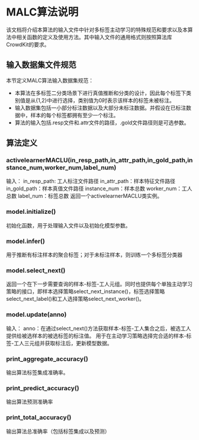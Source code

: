 # MALC算法说明
该文档将介绍本算法的输入文件中针对多标签主动学习的特殊规范和要求以及本算法中相关函数的定义及使用方法。其中输入文件的通用格式则按照算法库CrowdKit的要求。

## 输入数据集文件规范
本节定义MALC算法输入数据集规范：

- 本算法在多标签二分类场景下进行真值推断和分类的设计，因此每个标签下类别值是从{1,2}中进行选择，类别值为0时表示该样本的标签未被标注。
- 输入数据集包括一小部分标注数据以及大部分未标注数据。并假设在已标注数据中，样本的每个标签都拥有至少一个标注。
- 算法的输入包括.resp文件和.attr文件的路径，.gold文件路径则是可选参数。

## 算法定义
### activelearnerMACLU(in_resp_path,in_attr_path,in_gold_path,instance_num,worker_num,label_num)
输入：
in_resp_path: 工人标注文件路径
in_attr_path：样本特征文件路径
in_gold_path：样本真值文件路径
instance_num：样本总数
worker_num：工人总数
label_num：标签总数
返回一个activelearnerMACLU类实例。

### model.initialize()
初始化函数，用于处理输入文件以及初始化模型参数。

### model.infer()
用于推断有标注样本的聚合标签；对于未标注样本，则训练一个多标签分类器

### model.select_next()
返回一个在下一步需要查询的样本-标签-工人元组。同时也提供每个单独主动学习策略的接口，即样本选择策略select_next_instance()，标签选择策略select_next_label()和工人选择策略select_next_worker()。

### model.update(anno)
输入：
anno：在通过select_next()方法获取样本-标签-工人集合之后，被选工人提供给被选样本的被选标签的标注值。
用于在主动学习策略选择完合适的样本-标签-工人三元组并获取标注后，更新模型数据。

### print_aggregate_accuracy()
输出算法标签集成准确率。

### print_predict_accuracy()
输出算法预测准确率

### print_total_accuracy()
输出算法总准确率（包括标签集成以及预测）